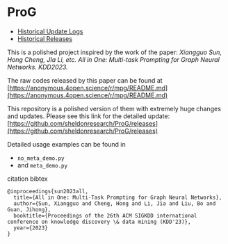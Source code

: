 # ProG


- [Historical Update Logs](https://github.com/sheldonresearch/ProG/blob/main/History.md)
- [Historical Releases](https://github.com/sheldonresearch/ProG/releases) 


This is a polished project inspired by the work of the paper: _Xiangguo Sun, Hong Cheng, JIa Li, etc. All in One: Multi-task Prompting for Graph Neural Networks. KDD2023._

The raw codes released by this paper can be found at [https://anonymous.4open.science/r/mpg/README.md](https://anonymous.4open.science/r/mpg/README.md)

This repository is a polished version of them with extremely huge changes and updates. Please see this link for the detailed update:
[https://github.com/sheldonresearch/ProG/releases](https://github.com/sheldonresearch/ProG/releases)


Detailed usage examples can be found in 
- ``no_meta_demo.py`` 
- and ``meta_demo.py``


citation bibtex

```
@inproceedings{sun2023all,
  title={All in One: Multi-Task Prompting for Graph Neural Networks},
  author={Sun, Xiangguo and Cheng, Hong and Li, Jia and Liu, Bo and Guan, Jihong},
  booktitle={Proceedings of the 26th ACM SIGKDD international conference on knowledge discovery \& data mining (KDD'23)},
  year={2023}
}

```